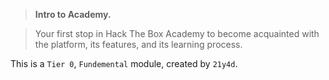 > **Intro to Academy.**

> Your first stop in Hack The Box Academy to become acquainted with the platform, its features, and its learning process.

This is a `Tier 0`, `Fundemental` module, created by `21y4d`.